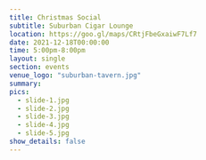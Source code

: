 ```yaml
---
title: Christmas Social
subtitle: Suburban Cigar Lounge
location: https://goo.gl/maps/CRtjFbeGxaiwF7Lf7
date: 2021-12-18T00:00:00
time: 5:00pm-8:00pm
layout: single
section: events
venue_logo: "suburban-tavern.jpg"
summary: 
pics:
  - slide-1.jpg
  - slide-2.jpg
  - slide-3.jpg
  - slide-4.jpg
  - slide-5.jpg
show_details: false
---
```

